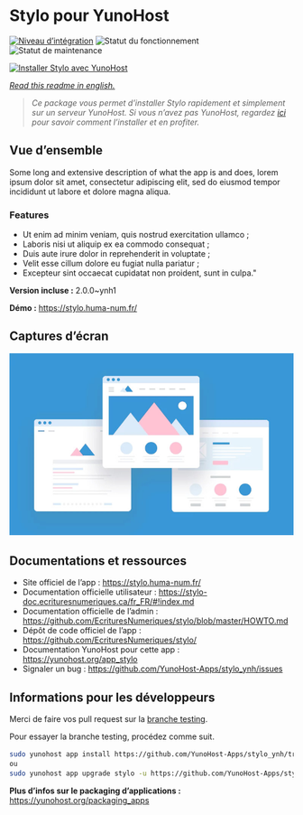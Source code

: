 <!--
N.B.: This README was automatically generated by https://github.com/YunoHost/apps/tree/master/tools/README-generator
It shall NOT be edited by hand.
-->

# Stylo pour YunoHost

[![Niveau d’intégration](https://dash.yunohost.org/integration/stylo.svg)](https://dash.yunohost.org/appci/app/stylo) ![Statut du fonctionnement](https://ci-apps.yunohost.org/ci/badges/stylo.status.svg) ![Statut de maintenance](https://ci-apps.yunohost.org/ci/badges/stylo.maintain.svg)

[![Installer Stylo avec YunoHost](https://install-app.yunohost.org/install-with-yunohost.svg)](https://install-app.yunohost.org/?app=stylo)

*[Read this readme in english.](./README.md)*

> *Ce package vous permet d’installer Stylo rapidement et simplement sur un serveur YunoHost.
Si vous n’avez pas YunoHost, regardez [ici](https://yunohost.org/#/install) pour savoir comment l’installer et en profiter.*

## Vue d’ensemble

Some long and extensive description of what the app is and does, lorem ipsum dolor sit amet, consectetur adipiscing elit, sed do eiusmod tempor incididunt ut labore et dolore magna aliqua.

### Features

- Ut enim ad minim veniam, quis nostrud exercitation ullamco ;
- Laboris nisi ut aliquip ex ea commodo consequat ;
- Duis aute irure dolor in reprehenderit in voluptate ;
- Velit esse cillum dolore eu fugiat nulla pariatur ;
- Excepteur sint occaecat cupidatat non proident, sunt in culpa."


**Version incluse :** 2.0.0~ynh1

**Démo :** https://stylo.huma-num.fr/

## Captures d’écran

![Capture d’écran de Stylo](./doc/screenshots/example.jpg)

## Documentations et ressources

* Site officiel de l’app : <https://stylo.huma-num.fr/>
* Documentation officielle utilisateur : <https://stylo-doc.ecrituresnumeriques.ca/fr_FR/#!index.md>
* Documentation officielle de l’admin : <https://github.com/EcrituresNumeriques/stylo/blob/master/HOWTO.md>
* Dépôt de code officiel de l’app : <https://github.com/EcrituresNumeriques/stylo/>
* Documentation YunoHost pour cette app : <https://yunohost.org/app_stylo>
* Signaler un bug : <https://github.com/YunoHost-Apps/stylo_ynh/issues>

## Informations pour les développeurs

Merci de faire vos pull request sur la [branche testing](https://github.com/YunoHost-Apps/stylo_ynh/tree/testing).

Pour essayer la branche testing, procédez comme suit.

``` bash
sudo yunohost app install https://github.com/YunoHost-Apps/stylo_ynh/tree/testing --debug
ou
sudo yunohost app upgrade stylo -u https://github.com/YunoHost-Apps/stylo_ynh/tree/testing --debug
```

**Plus d’infos sur le packaging d’applications :** <https://yunohost.org/packaging_apps>